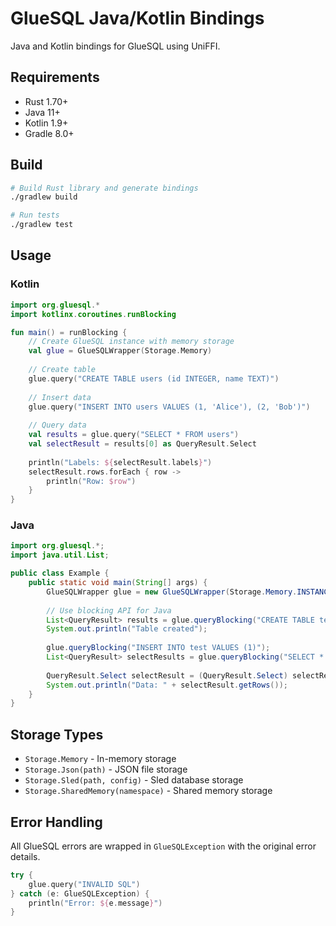 # GlueSQL Java/Kotlin Bindings

Java and Kotlin bindings for GlueSQL using UniFFI.

## Requirements

- Rust 1.70+
- Java 11+
- Kotlin 1.9+
- Gradle 8.0+

## Build

```bash
# Build Rust library and generate bindings
./gradlew build

# Run tests
./gradlew test
```

## Usage

### Kotlin

```kotlin
import org.gluesql.*
import kotlinx.coroutines.runBlocking

fun main() = runBlocking {
    // Create GlueSQL instance with memory storage
    val glue = GlueSQLWrapper(Storage.Memory)
    
    // Create table
    glue.query("CREATE TABLE users (id INTEGER, name TEXT)")
    
    // Insert data
    glue.query("INSERT INTO users VALUES (1, 'Alice'), (2, 'Bob')")
    
    // Query data
    val results = glue.query("SELECT * FROM users")
    val selectResult = results[0] as QueryResult.Select
    
    println("Labels: ${selectResult.labels}")
    selectResult.rows.forEach { row ->
        println("Row: $row")
    }
}
```

### Java

```java
import org.gluesql.*;
import java.util.List;

public class Example {
    public static void main(String[] args) {
        GlueSQLWrapper glue = new GlueSQLWrapper(Storage.Memory.INSTANCE);
        
        // Use blocking API for Java
        List<QueryResult> results = glue.queryBlocking("CREATE TABLE test (id INTEGER)");
        System.out.println("Table created");
        
        glue.queryBlocking("INSERT INTO test VALUES (1)");
        List<QueryResult> selectResults = glue.queryBlocking("SELECT * FROM test");
        
        QueryResult.Select selectResult = (QueryResult.Select) selectResults.get(0);
        System.out.println("Data: " + selectResult.getRows());
    }
}
```

## Storage Types

- `Storage.Memory` - In-memory storage
- `Storage.Json(path)` - JSON file storage
- `Storage.Sled(path, config)` - Sled database storage
- `Storage.SharedMemory(namespace)` - Shared memory storage

## Error Handling

All GlueSQL errors are wrapped in `GlueSQLException` with the original error details.

```kotlin
try {
    glue.query("INVALID SQL")
} catch (e: GlueSQLException) {
    println("Error: ${e.message}")
}
```